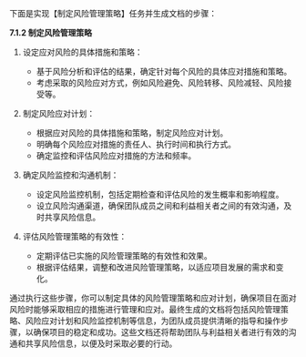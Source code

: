 下面是实现【制定风险管理策略】任务并生成文档的步骤：

**7.1.2 制定风险管理策略**

1. 设定应对风险的具体措施和策略：
   - 基于风险分析和评估的结果，确定针对每个风险的具体应对措施和策略。
   - 考虑采取的风险应对方式，例如风险避免、风险转移、风险减轻、风险接受等。

2. 制定风险应对计划：
   - 根据应对风险的具体措施和策略，制定风险应对计划。
   - 明确每个风险应对措施的责任人、执行时间和执行方式。
   - 确定监控和评估风险应对措施的方法和频率。

3. 确定风险监控和沟通机制：
   - 设定风险监控机制，包括定期检查和评估风险的发生概率和影响程度。
   - 设立风险沟通渠道，确保团队成员之间和利益相关者之间的有效沟通，及时共享风险信息。

4. 评估风险管理策略的有效性：
   - 定期评估已实施的风险管理策略的有效性和效果。
   - 根据评估结果，调整和改进风险管理策略，以适应项目发展的需求和变化。

通过执行这些步骤，你可以制定具体的风险管理策略和应对计划，确保项目在面对风险时能够采取相应的措施进行管理和应对。最终生成的文档将包括风险管理策略、风险应对计划和风险监控机制等信息，为团队成员提供清晰的指导和操作步骤，以确保项目的稳定和成功。这些文档还将帮助团队与利益相关者进行有效的沟通和共享风险信息，以便及时采取必要的行动。
